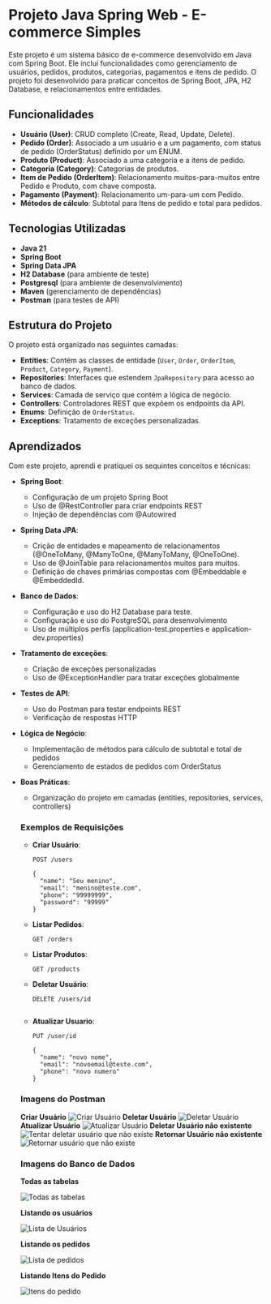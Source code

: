 # Projeto Java Spring Web - E-commerce Simples

Este projeto é um sistema básico de e-commerce desenvolvido em Java com Spring Boot. Ele inclui funcionalidades como gerenciamento de usuários, pedidos, produtos, categorias, pagamentos e itens de pedido. O projeto foi desenvolvido para praticar conceitos de Spring Boot, JPA, H2 Database, e relacionamentos entre entidades.

## Funcionalidades

- **Usuário (User)**: CRUD completo (Create, Read, Update, Delete).
- **Pedido (Order)**: Associado a um usuário e a um pagamento, com status de pedido (OrderStatus) definido por um ENUM.
- **Produto (Product)**: Associado a uma categoria e a itens de pedido.
- **Categoria (Category)**: Categorias de produtos.
- **Item de Pedido (OrderItem)**: Relacionamento muitos-para-muitos entre Pedido e Produto, com chave composta.
- **Pagamento (Payment)**: Relacionamento um-para-um com Pedido.
- **Métodos de cálculo**: Subtotal para Itens de pedido e total para pedidos.

## Tecnologias Utilizadas

- **Java 21**
- **Spring Boot**
- **Spring Data JPA**
- **H2 Database** (para ambiente de teste)
- **Postgresql** (para ambiente de desenvolvimento)
- **Maven** (gerenciamento de dependências)
- **Postman** (para testes de API)

## Estrutura do Projeto

O projeto está organizado nas seguintes camadas:

- **Entities**: Contém as classes de entidade (`User`, `Order`, `OrderItem`, `Product`, `Category`, `Payment`).
- **Repositories**: Interfaces que estendem `JpaRepository` para acesso ao banco de dados.
- **Services**: Camada de serviço que contém a lógica de negócio.
- **Controllers**: Controladores REST que expõem os endpoints da API.
- **Enums**: Definição de `OrderStatus`.
- **Exceptions**: Tratamento de exceções personalizadas.

## Aprendizados

Com este projeto, aprendi e pratiquei os sequintes conceitos e técnicas:

- **Spring Boot**:
  - Configuração de um projeto Spring Boot
  - Uso de @RestController para criar endpoints REST
  - Injeção de dependências com @Autowired
  
- **Spring Data JPA**:
  - Crição de entidades e mapeamento de relacionamentos (@OneToMany, @ManyToOne, @ManyToMany, @OneToOne).
  - Uso de @JoinTable para relacionamentos muitos para muitos.
  - Definição de chaves primárias compostas com @Embeddable e @EmbeddedId.
    
- **Banco de Dados**:
  - Configuração e uso do H2 Database para teste.
  - Configuração e uso do PostgreSQL para desenvolvimento
  - Uso de múltiplos perfis (application-test.properties e application-dev.properties)
    
- **Tratamento de exceções**:
  - Criação de exceções personalizadas
  - Uso de @ExceptionHandler para tratar exceções globalmente
    
- **Testes de API**:
  - Uso do Postman para testar endpoints REST
  - Verificação de respostas HTTP
    
- **Lógica de Negócio**:
  - Implementação de métodos para cálculo de subtotal e total de pedidos
  - Gerenciamento de estados de pedidos com OrderStatus
 
- **Boas Práticas**:
  - Organização do projeto em camadas (entities, repositories, services, controllers)
 
   ### Exemplos de Requisições

   - **Criar Usuário**:
     ```http
     POST /users

     {
       "name": "Seu menino",
       "email": "menino@teste.com",
       "phone": "99999999",
       "password": "99999"
     }
     ```

   - **Listar Pedidos**:
     ```http
     GET /orders
     ```

   - **Listar Produtos**:
     ```http
     GET /products
     ```
     
   - **Deletar Usuário**:
     ```http
     DELETE /users/id
    
   - **Atualizar Usuario**:
     ```http
     PUT /user/id
       
     {
       "name": "novo nome",
       "email": "novoemail@teste.com",
       "phone": "novo numero"
     }
     ```

   ### Imagens do Postman

   **Criar Usuário**
   ![Criar Usuário](https://github.com/user-attachments/assets/22afc436-ebb7-483f-abe6-b0deea5d7588)
   **Deletar Usuário**
   ![Deletar Usuário](https://github.com/user-attachments/assets/7b52b839-f21d-4ad5-aa74-3973cdc4646d)
   **Atualizar Usuário**
   ![Atualizar Usuário](https://github.com/user-attachments/assets/9b48f540-900d-4d26-9fd2-21b597319a1d)
   **Deletar Usuário não existente**
   ![Tentar deletar usuário que não existe](https://github.com/user-attachments/assets/3b7a2cc7-58a1-49f5-8423-5b832112e46f)
   **Retornar Usuário não existente**
   ![Retornar usuário que não existe](https://github.com/user-attachments/assets/af06fee6-c030-4bd0-8b38-b755559c6c11)  

   ### Imagens do Banco de Dados

   **Todas as tabelas**
  
   ![Todas as tabelas](https://github.com/user-attachments/assets/0dc78bfa-a050-46df-b3a8-0af4668f10b2)
  
   **Listando os usuários**
  
   ![Lista de Usuários](https://github.com/user-attachments/assets/6eac598d-1fb8-4520-aa2f-83e9b8cda403)
  
   **Listando os pedidos**
  
   ![Lista de pedidos](https://github.com/user-attachments/assets/a9d0a153-3018-4859-a4d4-6975abb3a30f)
  
   **Listando Itens do Pedido**
  
   ![Itens do pedido](https://github.com/user-attachments/assets/456b8014-abe7-4039-8b43-fc7b73611711)
